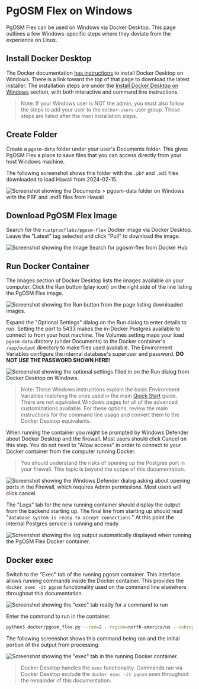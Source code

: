 # PgOSM Flex on Windows

PgOSM Flex can be used on Windows via Docker Desktop.
This page outlines a few Windows-specific steps where they deviate from the experience
on Linux.

## Install Docker Desktop

The Docker documentation [has instructions](https://docs.docker.com/desktop/install/windows-install/)
to install Docker Desktop on Windows.  There is a link toward the top of that page to download
the latest installer.
The installation steps are under the
[Install Docker Desktop on Windows](https://docs.docker.com/desktop/install/windows-install/#install-docker-desktop-on-windows) section, with both interactive and
command line instructions.

> Note: If your Windows user is NOT the admin, you must also follow the steps
> to add your user to the `docker-users` user group. Those steps are listed
> after the main installation steps.


## Create Folder

Create a `pgosm-data` folder under your user's Documents folder. This gives PgOSM Flex
a place to save files that you can access directly from your host Windows machine.

The following screenshot shows this folder with the `.pbf` and `.md5` files downloaded
to load Hawaii from 2024-02-15.

![Screenshot showing the Documents > pgosm-data folder on Windows with the PBF and .md5 files from Hawaii](/static/windows-docker-desktop-pgosm-data-folder.png)


## Download PgOSM Flex Image

Search for the `rustprooflabs/pgosm-flex` Docker image via Docker Desktop.
Leave the "Latest" tag selected and click "Pull" to download the image.


![Screenshot showing the Image Search for pgosm-flex from Docker Hub](/static/windows-docker-desktop-download-image.png)


## Run Docker Container

The Images section of Docker Desktop lists the images available on your computer.
Click the Run button (play icon) on the right side of the line listing the PgOSM Flex
image.


![Screenshot showing the Run button from the page listing downloaded images.](/static/windows-docker-desktop-run-container.png)

Expand the "Optional Settings" dialog on the Run dialog to enter details to run.
Setting the port to 5433 makes the in-Docker Postgres available to connect to from
your host machine. 
The Volumes setting maps your load `pgosm-data` dirctory (under Documents) to
the Docker container's `/app/output` directory to make files used available.
The Environment Variables configure the internal database's superuser and password.
**DO NOT USE THE PASSWORD SHOWN HERE!**

![Screenshot showing the optional settings filled in on the Run dialog from Docker Desktop on Windows.](/static/windows-docker-desktop-run-container-optional-settings.png)


> Note: These Windows instructions explain the basic Environment Variables matching
> the ones used in the main [Quick Start](/quick-start.md) guide.  There are not
> equivalent Windows pages for all of the advanced customizations available.
> For these options, review the main instructions for the command line usage
> and convert them to the Docker Desktop equivalents.


When running the container you might be prompted by Windows Defender about Docker Desktop
and the firewall.  Most users should click Cancel on this step. You do not need to "Allow access"
in order to connect to your Docker container from the computer running Docker.

> You should understand the risks of opening up the Postgres port in your firewall.  This topic is beyond the scope of this documentation.


![Screenshot showing the Windows Defender dialog asking about opening ports in the Firewall, which requires Admin permissions.  Most users will click cancel.](/static/windows-docker-desktop-run-container-firewall.png)

The "Logs" tab for the new running container should display the output from the backend
starting up. The final line from starting up should read
"`database system is ready to accept connections`."  At this point the internal
Postgres service is running and ready.

![Screenshot showing the log output automatically displayed when running the PgOSM Flex Docker container.](/static/windows-docker-desktop-run-container-logs.png)

## Docker exec

Switch to the "Exec" tab of the running pgosm container.  This interface allows
running commands inside the Docker container.  This provides the `docker exec -it pgosm`
functionality used on the command line elsewhere throughout this documentation.

![Screenshot showing the "exec" tab ready for a command to run](/static/windows-docker-desktop-pgosm-exec-ready.png)

Enter the command to run in the container. 

```bash
python3 docker/pgosm_flex.py --ram=2 --region=north-america/us --subregion=hawaii
```

The following screenshot shows this command being ran and the initial portion of
the output from processing.

![Screenshot showing the "exec" tab in the running Docker container.](/static/windows-docker-desktop-pgosm-exec.png)


> Docker Desktop handles the `exec` functionality.  Commands ran via Docker Desktop
> exclude the `docker exec -it pgosm` seen throughout the remainder of this documentation.

